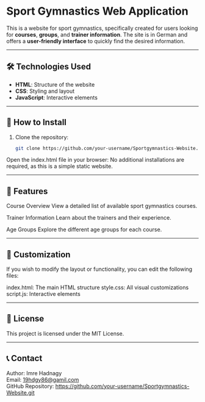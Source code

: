 # Sport Gymnastics Web Application

This is a website for sport gymnastics, specifically created for users looking for **courses**, **groups**, and **trainer information**. The site is in German and offers a **user-friendly interface** to quickly find the desired information.

---

## 🛠️ Technologies Used

- **HTML**: Structure of the website  
- **CSS**: Styling and layout  
- **JavaScript**: Interactive elements  

---

## 🚀 How to Install

1. Clone the repository:
   ```bash
   git clone https://github.com/your-username/Sportgymnastics-Website.git
Open the index.html file in your browser:
No additional installations are required, as this is a simple static website.

---

## 📖 Features
Course Overview
View a detailed list of available sport gymnastics courses.

Trainer Information
Learn about the trainers and their experience.

Age Groups
Explore the different age groups for each course.

---

## 🎨 Customization
If you wish to modify the layout or functionality, you can edit the following files:

index.html: The main HTML structure
style.css: All visual customizations
script.js: Interactive elements

---


## 📄 License
This project is licensed under the MIT License.

---


## 📞 Contact  
Author: Imre Hadnagy  
Email: 19hdgy86@gamil.com  
GitHub Repository:  https://github.com/your-username/Sportgymnastics-Website.git


